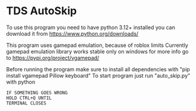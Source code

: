 # TDS AutoSkip

To use this program you need to have python 3.12+ installed
you can download it from https://www.python.org/downloads/

This program uses gamepad emulation, because of roblox limits
Currently gamepad emulation library works stable only on windows
for more info go to https://pypi.org/project/vgamepad/

Before running the program make sure to install all dependencies with "pip install vgamepad Pillow keyboard"
To start program just run "auto_skip.py" with python

~~~ ATTENTION ~~~
IF SOMETHING GOES WRONG
HOLD CTRL+Q UNTIL
TERMINAL CLOSES
~~~~~~~~~~~~~~~~~